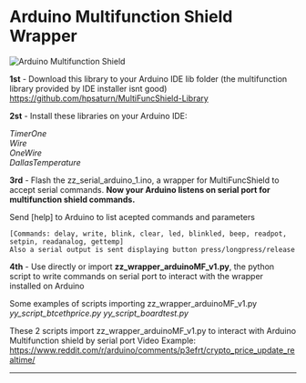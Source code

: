 
# Arduino Multifunction Shield Wrapper

![Arduino Multifunction Shield](https://github.com/hugodopradofernandes/arduino/blob/main/ArduinoMultifunctionShield.jpg)

**1st** - Download this library to your Arduino IDE lib folder (the multifunction library provided by IDE installer isnt good) https://github.com/hpsaturn/MultiFuncShield-Library

**2st** - Install these libraries on your Arduino IDE:

*TimerOne*\
*Wire*\
*OneWire*\
*DallasTemperature*

**3rd** - Flash the zz_serial_arduino_1.ino, a wrapper for MultiFuncShield to accept serial commands.
**Now your Arduino listens on serial port for multifunction shield commands.** 

Send [help] to Arduino to list acepted commands and parameters

    [Commands: delay, write, blink, clear, led, blinkled, beep, readpot, setpin, readanalog, gettemp]
    Also a serial output is sent displaying button press/longpress/release

**4th** - Use directly or import **zz_wrapper_arduinoMF_v1.py**, the python script to write commands on serial port to interact with the wrapper installed on Arduino

Some examples of scripts importing zz_wrapper_arduinoMF_v1.py
*yy_script_btcethprice.py
yy_script_boardtest.py*

These 2 scripts import zz_wrapper_arduinoMF_v1.py to interact with Arduino Multifunction shield by serial port
Video Example: https://www.reddit.com/r/arduino/comments/p3efrt/crypto_price_update_realtime/

---------------------------------------------------------

